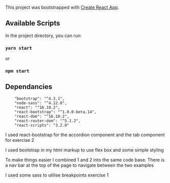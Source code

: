 This project was bootstrapped with [Create React App](https://github.com/facebook/create-react-app).

## Available Scripts

In the project directory, you can run:

### `yarn start`
or
### `npm start`

## Dependancies

```"dependencies": {
    "bootstrap": "^4.3.1",
    "node-sass": "^4.12.0",
    "react": "^16.10.2",
    "react-bootstrap": "^1.0.0-beta.14",
    "react-dom": "^16.10.2",
    "react-router-dom": "^5.1.2",
    "react-scripts": "3.2.0"
  ```

I used react-bootstrap for the accordion component and the tab component for exercise 2

I used bootstrap in my html markup to use flex box and some simple styling

To make things easier I combined 1 and 2 into the same code base.
There is a nav bar at the top of the page to navigate between the two examples

I used some sass to utilise breakpoints exercise 1